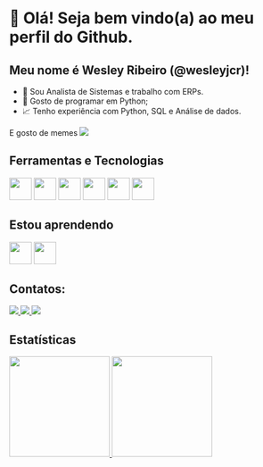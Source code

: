 # 👋 Olá! Seja bem vindo(a) ao meu perfil do Github.
## Meu nome é Wesley Ribeiro (@wesleyjcr)!

-   🔭 Sou Analista de Sistemas e trabalho com ERPs.
-   🐍 Gosto de programar em Python;
-   📈 Tenho experiência com Python, SQL e Análise de dados.

E gosto de memes
<img src="https://media.giphy.com/media/v1.Y2lkPTc5MGI3NjExYzM1a2FnZGo0OGE2Mm9hNHE4enJyOHgxcm40N3NzNGs3ZzYxd2xkYiZlcD12MV9pbnRlcm5hbF9naWZfYnlfaWQmY3Q9Zw/QMHoU66sBXqqLqYvGO/giphy.gif"/>


## Ferramentas e Tecnologias

<img loading="lazy" src="https://cdn.jsdelivr.net/gh/devicons/devicon/icons/git/git-original.svg" width="40" height="40"/> <img loading="lazy" src="https://cdn.jsdelivr.net/gh/devicons/devicon/icons/python/python-original.svg" width="40" height="40"/> <img loading="lazy" src="https://cdn.jsdelivr.net/gh/devicons/devicon/icons/microsoftsqlserver/microsoftsqlserver-plain.svg" width="40" height="40"/> <img loading="lazy" src="https://cdn.jsdelivr.net/gh/devicons/devicon/icons/mysql/mysql-original.svg" width="40" height="40"/> <img loading="lazy" src="https://cdn.jsdelivr.net/gh/devicons/devicon/icons/linux/linux-original.svg" width="40" height="40"/> <img loading="lazy" src="https://cdn.jsdelivr.net/gh/devicons/devicon/icons/flask/flask-original.svg" width="40" height="40"/>

## Estou aprendendo 

<img loading="lazy" src="https://cdn.jsdelivr.net/gh/devicons/devicon/icons/bash/bash-original.svg" width="40" height="40"/> <img loading="lazy" src="https://cdn.jsdelivr.net/gh/devicons/devicon/icons/vuejs/vuejs-original.svg" width="40" height="40"/>          

## Contatos: 
<div>  
<a href = "mailto:wesleyjcr@gmail.com">
<img loading="lazy" src="https://img.shields.io/badge/Gmail-D14836?style=for-the-badge&logo=gmail&logoColor=white" target="_blank">
</a>  
<a href="https://www.linkedin.com/in/wesleyjcr" target="_blank">
<img loading="lazy" src="https://img.shields.io/badge/-LinkedIn-%230077B5?style=for-the-badge&logo=linkedin&logoColor=white" target="_blank">
</a>  
<a href="https://t.me/wesleyjcr" target="_blank">
<img loading="lazy" src="https://img.shields.io/badge/Telegram-2CA5E0?style=for-the-badge&logo=telegram&logoColor=white" target="_blank">
</a>  
</div>

## Estatísticas

<div>  
<a href="https://github.com/wesleyjcr">  
<img loading="lazy" height="180em" src="https://github-readme-stats.vercel.app/api/top-langs/?username=wesleyjcr&layout=compact&langs_count=7&theme=dracula"/>  
<img loading="lazy" height="180em" src="https://github-readme-stats.vercel.app/api?username=wesleyjcr&show_icons=true&theme=dracula&include_all_commits=true"/>  </div>
